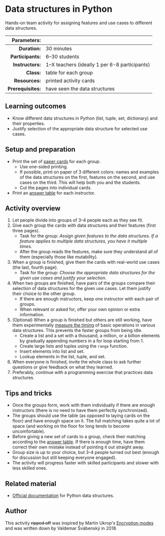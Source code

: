 # Data structures in Python

Hands-on team activity for assigning features and use cases to different data structures.

| Parameters:        |                               |
| -----------------: | :---------------------------- |
| **Duration:**      | 30 minutes                    |
| **Participants:**  | 6–30 students                 |
| **Instructors:**   | 1–X teachers (ideally 1 per 6-8 participants) |
| **Class:**         | table for each group          |
| **Resources:**     | printed activity cards        |
| **Prerequisites:** | have seen the data structures |

## Learning outcomes

* Know different data structures in Python (list, tuple, set, dictionary) and their properties.
* Justify selection of the appropriate data structure for selected use cases.

## Setup and preparation

* Print the set of [paper cards](cards.pdf) for each group.
	* Use one-sided printing.
	* If possible, print on paper of 3 different colors: names and examples of the data structures on the first, features on the second, and use cases on the third. This will help both you and the students.
	* Cut the pages into individual cards.
* Print an [answer table](key.pdf) for each instructor.

## Activity overview

1. Let people divide into groups of 3–4 people each as they see fit.
2. Give each group the cards with data structures and their features (first three pages).
	* Task for the group: *Assign given features to the data structures. If a feature applies to multiple data structures, you have it multiple times.*
	* After the group reads the features, make sure they understand all of them (especially those like mutability).
3. When a group is finished, give them the cards with real-world use cases (the last, fourth page).
	* Task for the group: *Choose the appropriate data structures for the given use cases and justify your selection.*
4. When two groups are finished, have pairs of the groups compare their selection of data structures for the given use cases. Let them justify their choice to the other group.
	* If there are enough instructors, keep one instructor with each pair of groups.
	* When relevant or asked for, offer your own opinion or extra information.
5. (Optional) When a group is finished but others are still working, have them experimentally [measure the timing](https://docs.python.org/3/library/timeit.html) of basic operations in various data structures. This prevents the faster groups from being idle.
	* Create a list and a set with a thousand, a million, or a billion elements by gradually appending numbers in a for loop starting from 1.
	* Create large lists and tuples using the `range` function.
	* Insert elements into list and set.
	* Lookup elements in the list, tuple, and set.
6. When everyone is finished, invite the whole class to ask further questions or give feedback on what they learned.
7. Preferably, continue with a programming exercise that practices data structures.

## Tips and tricks

* Once the groups form, work with them individually if there are enough instructors (there is no need to have them perfectly synchronized).
* The groups should use the table (as opposed to laying cards on the floor) and have enough space on it. The full matching takes quite a lot of space (and working on the floor for long tends to become uncomfortable).
* Before giving a new set of cards to a group, check their matching according to the [answer table](key.pdf). If there is enough time, have them correct their own mistake instead of pointing it out straight away.
* Group size is up to your choice, but 3–4 people turned out best (enough for discussion but still keeping everyone engaged).
* The activity will progress faster with skilled participants and slower with less skilled ones.

## Related material

* [Official documentation](https://docs.python.org/3/tutorial/datastructures.html) for Python data structures.

## Author

This activity ~~ripped off~~ was inspired by Martin Ukrop's [Encryption modes](activities/encryption-modes/README.md) and was written down by Valdemar Švábenský in 2018.
